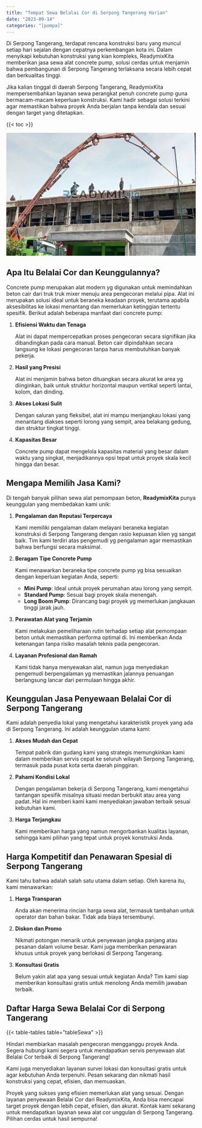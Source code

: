 ```yaml
---
title: "Tempat Sewa Belalai Cor di Serpong Tangerang Harian"
date: "2023-09-14"
categories: "[pompa]"
---
```


Di Serpong Tangerang, terdapat rencana konstruksi baru yang muncul setiap hari sejalan dengan cepatnya perkembangan kota ini. Dalam menyikapi kebutuhan konstruksi yang kian kompleks, ReadymixKita memberikan jasa sewa alat concrete pump, solusi cerdas untuk menjamin bahwa pembangunan di Serpong Tangerang terlaksana secara lebih cepat dan berkualitas tinggi.

Jika kalian tinggal di daerah Serpong Tangerang, ReadymixKita mempersembahkan layanan sewa perangkat penuh concrete pump guna bermacam-macam keperluan konstruksi. Kami hadir sebagai solusi terkini agar memastikan bahwa proyek Anda berjalan tanpa kendala dan sesuai dengan target yang ditetapkan.

{{< toc >}}

![Tempat Sewa Belalai Cor di Serpong Tangerang Harian](/images/pompa/sewa-pompa-05.jpg)

## Apa Itu Belalai Cor dan Keunggulannya?

Concrete pump merupakan alat modern yg digunakan untuk memindahkan beton cair dari truk truk mixer menuju area pengecoran melalui pipa. Alat ini merupakan solusi ideal untuk beraneka keadaan proyek, terutama apabila aksesibilitas ke lokasi menantang dan memerlukan ketinggian tertentu spesifik. Berikut adalah beberapa manfaat dari concrete pump:

1. **Efisiensi Waktu dan Tenaga**

   Alat ini dapat mempercepatkan proses pengecoran secara signifikan jika dibandingkan pada cara manual. Beton cair dipindahkan secara langsung ke lokasi pengecoran tanpa harus membutuhkan banyak pekerja.

2. **Hasil yang Presisi**

   Alat ini menjamin bahwa beton dituangkan secara akurat ke area yg diinginkan, baik untuk struktur horizontal maupun vertikal seperti lantai, kolom, dan dinding.

3. **Akses Lokasi Sulit**

   Dengan saluran yang fleksibel, alat ini mampu menjangkau lokasi yang menantang diakses seperti lorong yang sempit, area belakang gedung, dan struktur tingkat tinggi.

4. **Kapasitas Besar**

   Concrete pump dapat mengelola kapasitas material yang besar dalam waktu yang singkat, menjadikannya opsi tepat untuk proyek skala kecil hingga dan besar.

## Mengapa Memilih Jasa Kami?

Di tengah banyak pilihan sewa alat pemompaan beton, **ReadymixKita** punya keunggulan yang membedakan kami unik:

1. **Pengalaman dan Reputasi Terpercaya**

   Kami memiliki pengalaman dalam melayani beraneka kegiatan konstruksi di Serpong Tangerang dengan rasio kepuasan klien yg sangat baik. Tim kami terdiri atas pengemudi yg pengalaman agar memastikan bahwa berfungsi secara maksimal.

2. **Beragam Tipe Concrete Pump**

   Kami menawarkan beraneka tipe concrete pump yg bisa sesuaikan dengan keperluan kegiatan Anda, seperti:
   - **Mini Pump**: Ideal untuk proyek perumahan atau lorong yang sempit.
   - **Standard Pump**: Sesuai bagi proyek skala menengah.
   - **Long Boom Pump**: Dirancang bagi proyek yg memerlukan jangkauan tinggi jarak jauh.

3. **Perawatan Alat yang Terjamin**

   Kami melakukan pemeliharaan rutin terhadap setiap alat pemompaan beton untuk memastikan performa optimal di. Ini memberikan Anda ketenangan tanpa risiko masalah teknis pada pengecoran.

4. **Layanan Profesional dan Ramah**

   Kami tidak hanya menyewakan alat, namun juga menyediakan pengemudi berpengalaman yg memastikan jalannya penuangan berlangsung lancar dari permulaan hingga akhir.

## Keunggulan Jasa Penyewaan Belalai Cor di Serpong Tangerang

Kami adalah penyedia lokal yang mengetahui karakteristik proyek yang ada di Serpong Tangerang. Ini adalah keunggulan utama kami:

1. **Akses Mudah dan Cepat**

   Tempat pabrik dan gudang kami yang strategis memungkinkan kami dalam memberikan servis cepat ke seluruh wilayah Serpong Tangerang, termasuk pada pusat kota serta daerah pinggiran.

2. **Pahami Kondisi Lokal**

   Dengan pengalaman bekerja di Serpong Tangerang, kami mengetahui tantangan spesifik misalnya situasi medan berbukit atau area yang padat. Hal ini memberi kami kami menyediakan jawaban terbaik sesuai kebutuhan kami.

3. **Harga Terjangkau**

   Kami memberikan harga yang namun mengorbankan kualitas layanan, sehingga kami pilihan yang tepat untuk proyek konstruksi Anda.

## Harga Kompetitif dan Penawaran Spesial di Serpong Tangerang

Kami tahu bahwa adalah salah satu utama dalam setiap. Oleh karena itu, kami menawarkan:

1. **Harga Transparan**

   Anda akan menerima rincian harga sewa alat, termasuk tambahan untuk operator dan bahan bakar. Tidak ada biaya tersembunyi.

2. **Diskon dan Promo**

   Nikmati potongan menarik untuk penyewaan jangka panjang atau pesanan dalam volume besar. Kami juga memberikan penawaran khusus untuk proyek yang berlokasi di Serpong Tangerang.

3. **Konsultasi Gratis**

   Belum yakin alat apa yang sesuai untuk kegiatan Anda? Tim kami siap memberikan konsultasi gratis untuk menolong Anda memilih jawaban terbaik.

## Daftar Harga Sewa Belalai Cor di Serpong Tangerang

{{< table-tables table="tableSewa" >}}

Hindari membiarkan masalah pengecoran mengganggu proyek Anda. Segera hubungi kami segera untuk mendapatkan servis penyewaan alat Belalai Cor terbaik di Serpong Tangerang!

Kami juga menyediakan layanan survei lokasi dan konsultasi gratis untuk agar kebutuhan Anda terpenuhi. Pesan sekarang dan nikmati hasil konstruksi yang cepat, efisien, dan memuaskan.

Proyek yang sukses yang efisien memerlukan alat yang sesuai. Dengan layanan penyewaan Belalai Cor dari ReadymixKita, Anda bisa mencapai target proyek dengan lebih cepat, efisien, dan akurat. Kontak kami sekarang untuk mendapatkan layanan sewa alat cor unggulan di Serpong Tangerang. Pilihan cerdas untuk hasil sempurna!